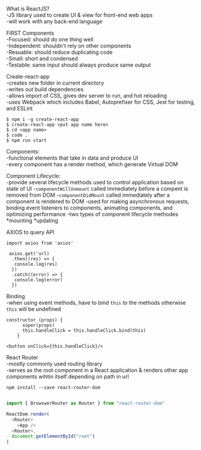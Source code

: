 What is ReactJS?  
  -JS library used to create UI & view for front-end web apps  
  -will work with any back-end language  
  
FIRST Components  
  -Focused: should do one thing well  
  -Independent: shouldn't rely on other components  
  -Resuable: should reduce duplicating code  
  -Small: short and condensed  
  -Testable: same input should always produce same output  
  

Create-react-app  
  -creates new folder in current directory  
  -writes out build dependencies  
  -allows import of CSS, gives dev server to run, and hot reloading  
  -uses Webpack which includes Babel, Autoprefixer for CSS, Jest for testing, and ESLint  
```  
$ npm i -g create-react-app
$ create-react-app <put app name here>
$ cd <app name>
$ code .
$ npm run start
```  
Components:  
  -functional elements that take in data and produce UI  
  -every component has a render method, which generate Virtual DOM  

Component Lifecycle:  
 -provide several lifecycle methods used to control application based on state of UI
 -`componentWillUnmount` called immediately before a compent is removed from DOM
 -`componentDidMount` called immediately after a component is rendered to DOM 
 -used for making asynchronous requests, binding event listeners to components, animating components, and optimizing performance
 -two types of component lifecycle methodes
  *mounting
  *updating
  
AXIOS to query API  
  ```
  import axios from 'axios'

   axios.get('url)
    .then((res) => {
     console.log(res)
    })
    .catch((error) => {
     console.log(error)
    })
  ```  

Binding   
 -when using event methods, have to bind `this` to the methods otherwise `this` will be undefined

``` 
constructor (props) {
      super(props)
      this.handleClick = this.handleClick.bind(this)
    }

<button onClick={this.handleClick}/>
```

React Router   
  -mostly commonly used routing library  
  -serves as the root component in a React application & renders other app components wihtin itself depending on path in url
 
```
npm install --save react-router-dom
```

```index.js

import { BrowswerRouter as Router } from "react-router-dom"

ReactDom.render(
  <Router>
    <App />
  <Router>,
  document.getElementById("root")
)
```
 
   
 
